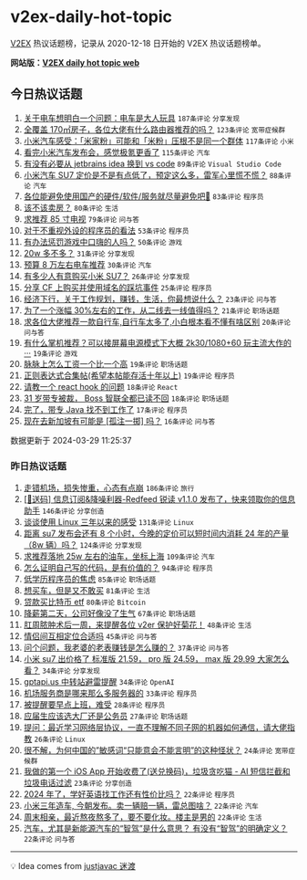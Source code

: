 # v2ex-daily-hot-topic

[V2EX](https://www.v2ex.com/) 热议话题榜，记录从 2020-12-18 日开始的 V2EX 热议话题榜单。

**网站版：[V2EX daily hot topic web](https://boojack.github.io/v2ex-daily-hot-topic-web/)**

## 今日热议话题

<!-- TODAY BEGIN -->

1. [关于电车想明白一个问题：电车是大人玩具](https://www.v2ex.com/t/1027958) `187条评论` `分享发现`
1. [全覆盖 170㎡房子，各位大佬有什么路由器推荐的吗？](https://www.v2ex.com/t/1027973) `123条评论` `宽带症候群`
1. [小米汽车感受：「米家粉」可能和「米粉」压根不是同一个群体](https://www.v2ex.com/t/1027965) `117条评论` `小米`
1. [看完小米汽车发布会，感觉极氪更香了](https://www.v2ex.com/t/1028042) `115条评论` `汽车`
1. [有没有必要从 jetbrains idea 换到 vs code](https://www.v2ex.com/t/1028031) `89条评论` `Visual Studio Code`
1. [小米汽车 SU7 定价是不是有点低了，预定这么多，雷军心里慌不慌？](https://www.v2ex.com/t/1027959) `88条评论` `汽车`
1. [各位能避免使用国产的硬件/软件/服务就尽量避免吧🥲](https://www.v2ex.com/t/1028002) `83条评论` `程序员`
1. [该不该卖房？](https://www.v2ex.com/t/1028122) `80条评论` `生活`
1. [求推荐 85 寸电视](https://www.v2ex.com/t/1027985) `79条评论` `问与答`
1. [对于不重视外设的程序员的看法](https://www.v2ex.com/t/1028009) `53条评论` `程序员`
1. [有办法惩罚游戏中口嗨的人吗？](https://www.v2ex.com/t/1028171) `50条评论` `游戏`
1. [20w 多不多？](https://www.v2ex.com/t/1028097) `31条评论` `分享发现`
1. [预算 8 万左右电车推荐](https://www.v2ex.com/t/1028129) `30条评论` `汽车`
1. [有多少人有意购买小米 SU7？](https://www.v2ex.com/t/1027966) `26条评论` `分享发现`
1. [分享 CF 上购买并使用域名的踩坑事件](https://www.v2ex.com/t/1027972) `25条评论` `程序员`
1. [经济下行，关于工作规划，赚钱，生活，你最想说什么？](https://www.v2ex.com/t/1028059) `23条评论` `问与答`
1. [为了一个涨幅 30%左右的工作，从二线去一线值得吗？](https://www.v2ex.com/t/1028028) `21条评论` `职场话题`
1. [求各位大佬推荐一款自行车,自行车太多了,小白根本看不懂有啥区别](https://www.v2ex.com/t/1028155) `20条评论` `问与答`
1. [有什么掌机推荐？可以接屏幕电源模式下大概 2k30/1080+60 玩主流大作的···](https://www.v2ex.com/t/1028138) `19条评论` `游戏`
1. [脉脉上怎么工资一个比一个高](https://www.v2ex.com/t/1027998) `19条评论` `职场话题`
1. [正则表达式合集帖(希望本帖能存活十年以上)](https://www.v2ex.com/t/1027988) `19条评论` `程序员`
1. [请教一个 react hook 的问题](https://www.v2ex.com/t/1028021) `18条评论` `React`
1. [31 岁带专被裁， Boss 智联全都已读不回](https://www.v2ex.com/t/1028017) `18条评论` `职场话题`
1. [完了，带专 Java 找不到工作了](https://www.v2ex.com/t/1028023) `17条评论` `程序员`
1. [现在去新加坡有可能是 [孤注一掷] 吗？](https://www.v2ex.com/t/1028146) `16条评论` `问与答`

数据更新于 2024-03-29 11:25:37

<!-- TODAY END -->

### 昨日热议话题

<!-- YESTERDAY BEGIN -->

1. [走错机场，损失惨重，心态有点崩](https://www.v2ex.com/t/1027775) `186条评论` `旅行`
1. [[🎁送码] 信息订阅&降噪利器-Redfeed 锐读 v1.1.0 发布了，快来领取你的信息助手](https://www.v2ex.com/t/1027723) `146条评论` `分享创造`
1. [谈谈使用 Linux 三年以来的感受](https://www.v2ex.com/t/1027689) `131条评论` `Linux`
1. [距离 su7 发布会还有 8 个小时，今晚的定价可以短时间内消耗 24 年的产量（8w 辆）吗？](https://www.v2ex.com/t/1027700) `124条评论` `分享发现`
1. [求推荐落地 25w 左右的油车，坐标上海](https://www.v2ex.com/t/1027634) `109条评论` `汽车`
1. [怎么证明自己写的代码，是有价值的？](https://www.v2ex.com/t/1027644) `94条评论` `程序员`
1. [低学历程序员的焦虑](https://www.v2ex.com/t/1027779) `85条评论` `职场话题`
1. [想买车，但是又不敢买](https://www.v2ex.com/t/1027716) `81条评论` `生活`
1. [贷款买比特币 etf](https://www.v2ex.com/t/1027626) `80条评论` `Bitcoin`
1. [降薪第二天，公司好像没了生气](https://www.v2ex.com/t/1027658) `67条评论` `职场话题`
1. [肛周脓肿术后一周，来提醒各位 v2er 保护好菊花！](https://www.v2ex.com/t/1027813) `48条评论` `生活`
1. [情侣间互相定位合适吗](https://www.v2ex.com/t/1027628) `45条评论` `问与答`
1. [问个问题，我老婆的老表赚钱是怎么赚的？](https://www.v2ex.com/t/1027729) `37条评论` `问与答`
1. [小米 su7 出价格了 标准版 21.59， pro 版 24.59， max 版 29.99 大家怎么看？](https://www.v2ex.com/t/1027894) `34条评论` `分享发现`
1. [gptapi.us 中转站避雷提醒](https://www.v2ex.com/t/1027837) `34条评论` `OpenAI`
1. [机场服务商是哪来那么多服务器的](https://www.v2ex.com/t/1027648) `33条评论` `程序员`
1. [被提醒要早点上班，难受](https://www.v2ex.com/t/1027740) `28条评论` `程序员`
1. [应届生应该选大厂还是公务员](https://www.v2ex.com/t/1027933) `27条评论` `职场话题`
1. [提问：最近学习网络层协议，一直不理解不同子网的机器如何通信，请大佬指教](https://www.v2ex.com/t/1027635) `26条评论` `Linux`
1. [很不解，为何中国的”敏感词“只能意会不能言明”的这种怪状？](https://www.v2ex.com/t/1027934) `24条评论` `宽带症候群`
1. [我做的第一个 iOS App 开始收费了(送兑换码)，垃圾贪吃猫 - AI 短信拦截和垃圾电话过滤](https://www.v2ex.com/t/1027770) `23条评论` `分享创造`
1. [2024 年了，学好英语找工作还有性价比吗？](https://www.v2ex.com/t/1027951) `22条评论` `程序员`
1. [小米三年造车, 今朝发布。卖一辆赔一辆，雷总图啥？](https://www.v2ex.com/t/1027907) `22条评论` `汽车`
1. [周末相亲，最近熬夜熬多了，要不要化妆。楼主是男的](https://www.v2ex.com/t/1027753) `22条评论` `生活`
1. [汽车，尤其是新能源汽车的“智驾”是什么意思？ 有没有“智驾”的明确定义？](https://www.v2ex.com/t/1027682) `22条评论` `问与答`

<!-- YESTERDAY END -->

---

💡 Idea comes from [justjavac 迷渡](https://github.com/justjavac/)
